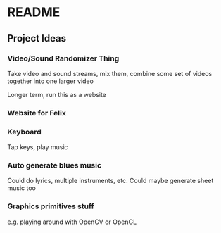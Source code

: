 # README

## Project Ideas

### Video/Sound Randomizer Thing
Take video and sound streams, mix them, combine some set of videos together into one larger video

Longer term, run this as a website

### Website for Felix

### Keyboard
Tap keys, play music

### Auto generate blues music
Could do lyrics, multiple instruments, etc. Could maybe generate sheet music too

### Graphics primitives stuff
e.g. playing around with OpenCV or OpenGL

